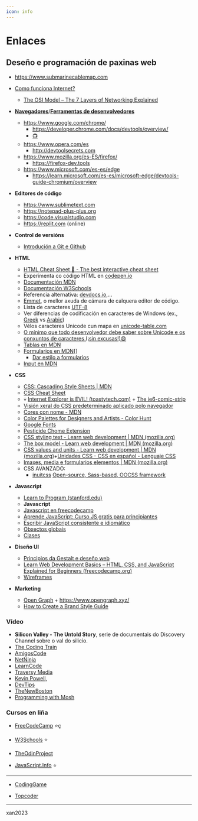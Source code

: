 ```yaml
---
icon: info
---
```


# Enlaces

## Deseño e programación de paxinas web

- <https://www.submarinecablemap.com>
- [Como funciona Internet?](https://developer.mozilla.org/en-US/docs/Learn/Common_questions/How_does_the_Internet_work)
  - [The OSI Model – The 7 Layers of Networking Explained](https://www.freecodecamp.org/news/osi-model-networking-layers-explained-in-plain-english/)

- **[Navegadores](https://www.mozilla.org/es-ES/firefox/browsers/browser-history/)**/**[Ferramentas de desenvolvedores](https://developer.mozilla.org/en-US/docs/Learn/Common_questions/What_are_browser_developer_tools)**
  - <https://www.google.com/chrome/>
    - <https://developer.chrome.com/docs/devtools/overview/>
    - [:tv:](https://www.youtube.com/watch?v=VYyQv0CSZOE&t=318s)
  - <https://www.opera.com/es>
    - <http://devtoolsecrets.com>
  - <https://www.mozilla.org/es-ES/firefox/>
    - <https://firefox-dev.tools>
  - <https://www.microsoft.com/es-es/edge>
    - <https://learn.microsoft.com/es-es/microsoft-edge/devtools-guide-chromium/overview>

- **Editores de código**
  - <https://www.sublimetext.com>
  - <https://notepad-plus-plus.org>
  - <https://code.visualstudio.com>
  - <https://replit.com> (online)

- **Control de versións**
  - [Introdución a Git e Github](https://git.bobby.sh/)
  
- **HTML**
  - [HTML Cheat Sheet 📃 - The best interactive cheat sheet](https://htmlcheatsheet.com/)
  - Experimenta co código HTML en [codepen.io](https://codepen.io/)
  - [Documentación MDN](https://www.w3schools.com/html/html_elements.asp)
  - [Documentación  W3Schools](https://www.w3schools.com/html/html_elements.asp)
  - Referencia alternativa: [devdocs.io](https://devdocs.io/),...
  - [Emmet](https://docs.emmet.io/cheat-sheet/), o mellor axuda de cámara de calquera editor de código.
  - Lista de caracteres [UTF-8](https://www.fileformat.info/info/charset/UTF-8/list.htm)
  - Ver diferencias de codificación en caracteres de Windows (ex., [Greek](https://msdn.microsoft.com/en-us/library/cc195055.aspx) vs [Arabic](https://msdn.microsoft.com/en-gb/library/cc195058.aspx))
  - Vélos caracteres Unicode cun mapa en [unicode-table.com](https://unicode-table.com/en/)
  - [O mínimo que todo desenvolvedor debe saber sobre Unicode e os conxuntos de caracteres (¡sin excusas!):smile:](https://www.joelonsoftware.com/2003/10/08/the-absolute-minimum-every-software-developer-absolutely-positively-must-know-about-unicode-and-character-sets-no-excuses/)
  - [Tablas en MDN](https://developer.mozilla.org/en-US/docs/Web/HTML/Element/table)
  - [Formularios en MDN](https://developer.mozilla.org/en-US/docs/Web/HTML/Element/form)[]
    - [Dar estilo a formularios](https://blog.logrocket.com/how-to-style-forms-with-css-a-beginners-guide/)
  - [Input en MDN](https://developer.mozilla.org/en-US/docs/Web/HTML/Element/input)
    <!--  - [Publica o teu sitio usando Github Pages](https://pages.github.com/) -->

- **CSS**
  - [CSS: Cascading Style Sheets | MDN](https://developer.mozilla.org/en-US/docs/Web/CSS)
  - [CSS Cheat Sheet](https://htmlcheatsheet.com/css/)
  - :skull: [Internet Explorer is EVIL! (toastytech.com)](http://toastytech.com/evil/index.html) + [The ie6-comic-strip](https://cloud.netlifyusercontent.com/assets/344dbf88-fdf9-42bb-adb4-46f01eedd629/dad7b1cb-2490-48a1-9959-3040a7e0cf27/ie6-comic-strip.jpg)
  - [Visión xeral do CSS predeterminado aplicado polo navegador](https://www.w3schools.com/cssref/css_default_values.php)
  - [Cores con nome - MDN](https://developer.mozilla.org/en-US/docs/Web/CSS/color_value)
  - [Color Palettes for Designers and Artists - Color Hunt](https://colorhunt.co/)
  - [Google Fonts](https://fonts.google.com/)
  - [Pesticide Chome Extension](https://chrome.google.com/webstore/detail/pesticide-for-chrome-with/neonnmencpneifkhlmhmfhfiklgjmloi)
  - [CSS styling text - Learn web development | MDN (mozilla.org)](https://developer.mozilla.org/en-US/docs/Learn/CSS/Styling_text)
  - [The box model - Learn web development | MDN (mozilla.org)](https://developer.mozilla.org/en-US/docs/Learn/CSS/Building_blocks/The_box_model)
  - [CSS values and units - Learn web development | MDN (mozilla.org)](https://developer.mozilla.org/en-US/docs/Learn/CSS/Building_blocks/Values_and_units)+[Unidades CSS - CSS en español - Lenguaje CSS](https://lenguajecss.com/css/modelo-de-cajas/unidades-css/)
  - [Imaxes, media e formularios elementos   | MDN (mozilla.org)](https://developer.mozilla.org/en-US/docs/Learn/CSS/Building_blocks/Images_media_form_elements)
  - CSS AVANZADO:
    - [inuitcss](http://www.inuitcss.com/) [Open-source, Sass-based, OOCSS framework](https://github.com/inuitcss/inuitcss)

- **Javascript**
  - [Learn to Program (stanford.edu)](http://stanford.edu/~cpiech/karel/learn.html)
  - **Javascript**
  - [Javascript en freecodecamp](https://www.freecodecamp.org/espanol/news/tag/javascript/)
  - [Aprende JavaScript: Curso JS gratis para principiantes](https://www.freecodecamp.org/espanol/news/aprende-javascript-curso-js-gratis-para-principiantes/)
  - [Escribir JavaScript consistente e idiomático](https://github.com/rwaldron/idiomatic.js/tree/master/translations/es_ES)
  - [Obxectos globais](https://developer.mozilla.org/es/docs/Web/JavaScript/Reference/Global_Objects)
  - [Clases](https://developer.mozilla.org/en-US/docs/Web/JavaScript/Reference/Classes)

- **Diseño UI**
  - [Principios da Gestalt e deseño web](https://www.smashingmagazine.com/2019/04/spaces-web-design-gestalt-principles/)
  - [Learn Web Development Basics – HTML, CSS, and JavaScript Explained for Beginners (freecodecamp.org)](https://www.freecodecamp.org/news/html-css-and-javascript-explained-for-beginners/)
  - [Wireframes](https://looka.com/blog/wireframe-examples/)

- **Marketing**
  - [Open Graph](https://www.ionos.es/digitalguide/online-marketing/redes-sociales/open-graph/) + <https://www.opengraph.xyz/>
  - [How to Create a Brand Style Guide](https://offers.hubspot.com/create-brand-style-guide?hubs_signup-url=www.hubspot.com%2Fresources%2Fkit&hubs_signup-cta=directories__link&hubs_post=blog.hubspot.com%25252Fcustomers%25252Fdesign-updates-in-browser-guide&hubs_post-cta=blog-nav-card--media-card#)

### Vídeo

- **Silicon Valley - The Untold Story**, serie de documentais do Discovery Channel sobre o val do silicio.
- [The Coding Train](https://www.youtube.com/@TheCodingTrain)
- [AmigosCode](https://www.youtube.com/@amigoscode)
- [NetNinja](https://www.youtube.com/@NetNinja)
- [LearnCode](https://www.youtube.com/@learncodeacademy)
- [Traversy Media](https://www.youtube.com/c/TraversyMedia/featured)
- [Kevin Powell](https://www.youtube.com/kepowob/playlists), 
- [DevTips](https://www.youtube.com/c/DevTipsForDesigners/videos)
- [TheNewBoston](https://www.youtube.com/user/thenewboston/videos)
- [Programming with Mosh](https://www.youtube.com/c/programmingwithmosh)

### Cursos en liña

- [FreeCodeCamp](https://www.freecodecamp.org/learn/javascript-algorithms-and-data-structures/) :star:ç

- [W3Schools](https://www.w3schools.com/) :star:

- [TheOdinProject](https://www.theodinproject.com/paths/full-stack-javascript)

- [JavaScript.Info](https://javascript.info/) :star:

---

- [CodingGame](https://www.codingame.com/start)

- [Topcoder](https://platform-ui.topcoder.com/learn/tca-certifications/web-development-fundamentals)
---

xan2023

